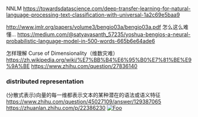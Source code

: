 NNLM
https://towardsdatascience.com/deep-transfer-learning-for-natural-language-processing-text-classification-with-universal-1a2c69e5baa9



http://www.jmlr.org/papers/volume3/bengio03a/bengio03a.pdf
怎么这么难懂...
https://medium.com/@satyavasanth_57235/yoshua-bengios-a-neural-probabilistic-language-model-in-500-words-665b6e64ade6

怎样理解 Curse of Dimensionality（维数灾难）
https://zh.wikipedia.org/wiki/%E7%BB%B4%E6%95%B0%E7%81%BE%E9%9A%BE
https://www.zhihu.com/question/27836140

### distributed representation 

(分散式表示)向量的每一维都表示文本的某种潜在的语法或语义特征
https://www.zhihu.com/question/45027109/answer/129387065
https://zhuanlan.zhihu.com/p/22386230
[![Foo](https://pic1.zhimg.com/80/d6a33408a8bf47e3af5b3f9623233fd4_720w.jpg)](https://zhuanlan.zhihu.com/p/22386230)







